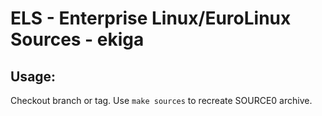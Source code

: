 # ELS - Enterprise Linux/EuroLinux Sources - ekiga
 
## Usage:
  Checkout branch or tag. Use `make sources` to recreate  SOURCE0 archive.
